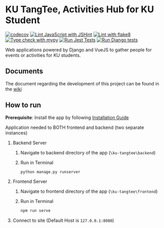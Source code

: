 # KU TangTee, Activities Hub for KU Student

[![codecov](https://codecov.io/gh/OmegaOoh/ku-tangtee/graph/badge.svg?token=3JS2AG5IFC)](https://codecov.io/gh/OmegaOoh/ku-tangtee) [![Lint JavaScript with JSHint](https://github.com/OmegaOoh/ku-tangtee/actions/workflows/jshint.yml/badge.svg)](https://github.com/OmegaOoh/ku-tangtee/actions/workflows/jshint.yml) [![Lint with flake8](https://github.com/OmegaOoh/ku-tangtee/actions/workflows/flake8.yml/badge.svg)](https://github.com/OmegaOoh/ku-tangtee/actions/workflows/flake8.yml)  [![Type check with mypy](https://github.com/OmegaOoh/ku-tangtee/actions/workflows/mypy.yml/badge.svg)](https://github.com/OmegaOoh/ku-tangtee/actions/workflows/mypy.yml) [![Run Jest Tests](https://github.com/OmegaOoh/ku-tangtee/actions/workflows/jest.yml/badge.svg)](https://github.com/OmegaOoh/ku-tangtee/actions/workflows/jest.yml) [![Run Django tests](https://github.com/OmegaOoh/ku-tangtee/actions/workflows/coverage.yml/badge.svg)](https://github.com/OmegaOoh/ku-tangtee/actions/workflows/coverage.yml)

Web applications powered by Django and VueJS to gather people for events or activities for KU students.

## Documents

The document regarding the development of this project can be found in the [wiki](../../wiki)

## How to run

**Prerequisite**: Install the app by following [Installation Guide](INSTALLATION.md)

Application needed to BOTH frontend and backend (two separate instances)

1. Backend Server
   1. Navigate to backend directory of the app (`\ku-tangtee\backend`)
   2. Run in Terminal

      ```bash
      python manage.py runserver
      ```

2. Frontend Server
   1. Navigate to frontend directory of the app (`\ku-tangtee\frontend`)
   2. Run in Terminal

      ``` bash
      npm run serve
      ```

3. Connect to site (Default Host is `127.0.0.1:8080`)

